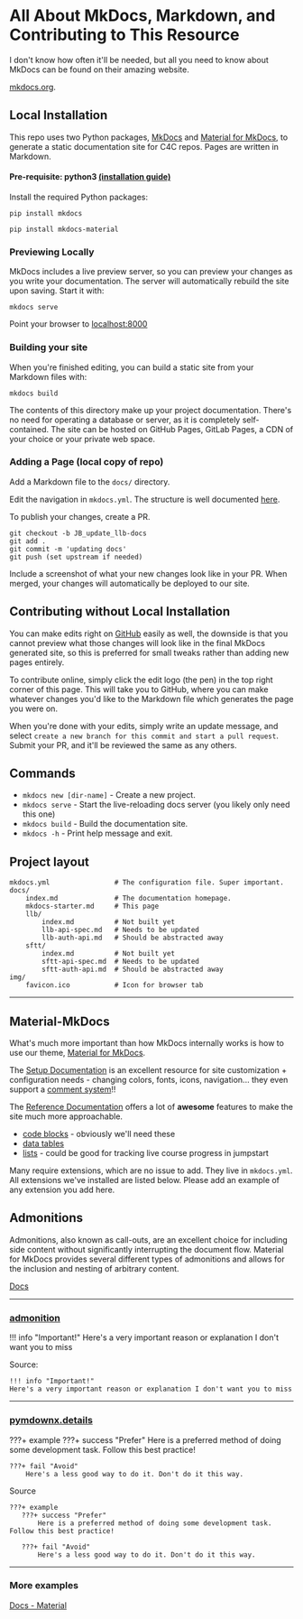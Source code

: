 # All About MkDocs, Markdown, and Contributing to This Resource

I don't know how often it'll be needed, but all you need to know about MkDocs can be found on their amazing website. 
  
[mkdocs.org](https://www.mkdocs.org).

## Local Installation

This repo uses two Python packages, [MkDocs](https://www.mkdocs.org/) and [Material for MkDocs](https://squidfunk.github.io/mkdocs-material/getting-started/), to generate a static documentation site for C4C repos. Pages are written in Markdown.

#### Pre-requisite: python3 [(installation guide)](https://realpython.com/installing-python/)

Install the required Python packages: 

```
pip install mkdocs

pip install mkdocs-material
```

### Previewing Locally

MkDocs includes a live preview server, so you can preview your changes as you write your documentation. The server will automatically rebuild the site upon saving. Start it with: 
```
mkdocs serve
```

Point your browser to [localhost:8000](http://localhost:8000/)

### Building your site
When you're finished editing, you can build a static site from your Markdown files with:
```
mkdocs build
```

The contents of this directory make up your project documentation. There's no need for operating a database or server, as it is completely self-contained. The site can be hosted on GitHub Pages, GitLab Pages, a CDN of your choice or your private web space.

### Adding a Page (local copy of repo)

Add a Markdown file to the `docs/` directory. 

Edit the navigation in `mkdocs.yml`. The structure is well documented [here](https://code-4-community.github.io/c4c-dev-docs/). 

To publish your changes, create a PR. 

```
git checkout -b JB_update_llb-docs
git add .
git commit -m 'updating docs'
git push (set upstream if needed)
```

Include a screenshot of what your new changes look like in your PR. When merged, your changes will automatically be deployed to our site. 

## Contributing without Local Installation

You can make edits right on [GitHub](https://code-4-community.github.io/c4c-dev-docs/) easily as well, the downside is that you cannot preview what those changes will look like in the final MkDocs generated site, so this is preferred for small tweaks rather than adding new pages entirely. 

To contribute online, simply click the edit logo (the pen) in the top right corner of this page. This will take you to GitHub, where you can make whatever changes you'd like to the Markdown file which generates the page you were on. 

When you're done with your edits, simply write an update message, and select `create a new branch for this commit and start a pull request`. Submit your PR, and it'll be reviewed the same as any others.  



## Commands

* `mkdocs new [dir-name]` - Create a new project.
* `mkdocs serve` - Start the live-reloading docs server (you likely only need this one)
* `mkdocs build` - Build the documentation site.
* `mkdocs -h` - Print help message and exit.

## Project layout

    mkdocs.yml                # The configuration file. Super important. 
    docs/
        index.md              # The documentation homepage.
        mkdocs-starter.md     # This page
        llb/
            index.md          # Not built yet
            llb-api-spec.md   # Needs to be updated
            llb-auth-api.md   # Should be abstracted away
        sftt/
            index.md          # Not built yet
            sftt-api-spec.md  # Needs to be updated
            sftt-auth-api.md  # Should be abstracted away
    img/
        favicon.ico           # Icon for browser tab
---

## Material-MkDocs

What's much more important than how MkDocs internally works is how to use our theme, [Material for MkDocs](https://squidfunk.github.io/mkdocs-material/). 

The [Setup Documentation](https://squidfunk.github.io/mkdocs-material/setup/changing-the-colors/) is an excellent resource for site customization + configuration needs - changing colors, fonts, icons, navigation... they even support a [comment system](https://squidfunk.github.io/mkdocs-material/setup/adding-a-comment-system/)!!

The [Reference Documentation](https://squidfunk.github.io/mkdocs-material/reference/admonitions/) offers a lot of **awesome** features to make the site much more approachable. 

- [code blocks](https://squidfunk.github.io/mkdocs-material/reference/code-blocks/) - obviously we'll need these 
- [data tables](https://squidfunk.github.io/mkdocs-material/reference/data-tables/)
- [lists](https://squidfunk.github.io/mkdocs-material/reference/lists/) - could be good for tracking live course progress in jumpstart

Many require extensions, which are no issue to add. They live in `mkdocs.yml`. All extensions we've installed are listed below. Please add an example of any extension you add here. 

## Admonitions

Admonitions, also known as call-outs, are an excellent choice for including side content without significantly interrupting the document flow. Material for MkDocs provides several different types of admonitions and allows for the inclusion and nesting of arbitrary content.

[Docs](https://squidfunk.github.io/mkdocs-material/reference/admonitions/)

---

### [admonition](https://python-markdown.github.io/extensions/admonition/)

!!! info "Important!"
Here's a very important reason or explanation I don't want you to miss

Source: 
```
!!! info "Important!"
Here's a very important reason or explanation I don't want you to miss
```
---

### [pymdownx.details](https://facelessuser.github.io/pymdown-extensions/extensions/details/)

???+ example
    ???+ success "Prefer"
        Here is a preferred method of doing some development task. Follow this best practice!
        
    ???+ fail "Avoid"
        Here's a less good way to do it. Don't do it this way. 
        
Source
```
???+ example
   ???+ success "Prefer"
       Here is a preferred method of doing some development task. Follow this best practice!
       
   ???+ fail "Avoid"
       Here's a less good way to do it. Don't do it this way. 
```
        
---

### More examples

[Docs - Material](https://squidfunk.github.io/mkdocs-material/reference/admonitions/)